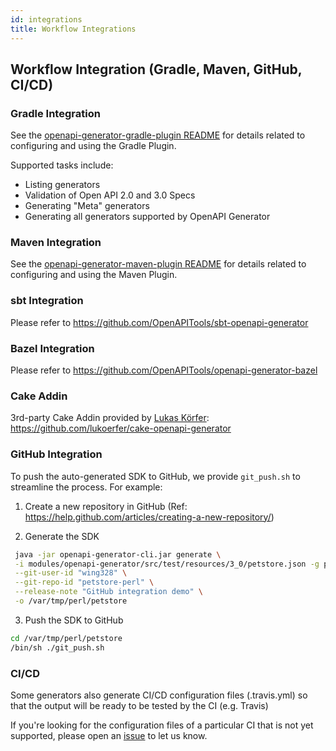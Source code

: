 ```yaml
---
id: integrations
title: Workflow Integrations
---
```

## Workflow Integration (Gradle, Maven, GitHub, CI/CD)

### Gradle Integration

See the [openapi-generator-gradle-plugin README](https://github.com/OpenAPITools/openapi-generator/blob/master/modules/openapi-generator-gradle-plugin/README.adoc) for details related to configuring and using the Gradle Plugin.

Supported tasks include:

* Listing generators
* Validation of Open API 2.0 and 3.0 Specs
* Generating "Meta" generators
* Generating all generators supported by OpenAPI Generator

### Maven Integration

See the [openapi-generator-maven-plugin README](https://github.com/OpenAPITools/openapi-generator/blob/master/modules/openapi-generator-maven-plugin/README.md) for details related to configuring and using the Maven Plugin.

### sbt Integration

Please refer to https://github.com/OpenAPITools/sbt-openapi-generator

### Bazel Integration

Please refer to https://github.com/OpenAPITools/openapi-generator-bazel

### Cake Addin

3rd-party Cake Addin provided by [Lukas Körfer](https://github.com/lukoerfer): https://github.com/lukoerfer/cake-openapi-generator

### GitHub Integration

To push the auto-generated SDK to GitHub, we provide `git_push.sh` to streamline the process. For example:

 1) Create a new repository in GitHub (Ref: https://help.github.com/articles/creating-a-new-repository/)

 2) Generate the SDK
```sh
 java -jar openapi-generator-cli.jar generate \
 -i modules/openapi-generator/src/test/resources/3_0/petstore.json -g perl \
 --git-user-id "wing328" \
 --git-repo-id "petstore-perl" \
 --release-note "GitHub integration demo" \
 -o /var/tmp/perl/petstore
```
 3) Push the SDK to GitHub
```sh
cd /var/tmp/perl/petstore
/bin/sh ./git_push.sh
```
### CI/CD

Some generators also generate CI/CD configuration files (.travis.yml) so that the output will be ready to be tested by the CI (e.g. Travis)

If you're looking for the configuration files of a particular CI that is not yet supported, please open an [issue](https://github.com/openapi-json-schema-tools/openapi-json-schema-generator/issues/new) to let us know.
